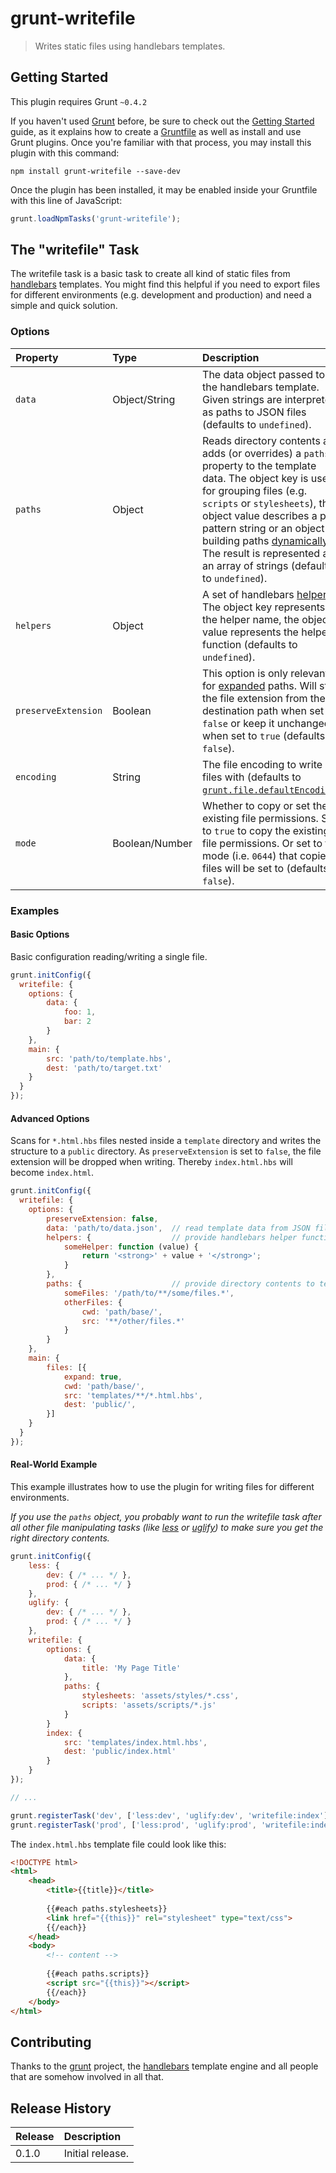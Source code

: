 # grunt-writefile

> Writes static files using handlebars templates.

## Getting Started
This plugin requires Grunt `~0.4.2`

If you haven't used [Grunt](http://gruntjs.com/) before, be sure to check out the [Getting Started](http://gruntjs.com/getting-started) guide, as it explains how to create a [Gruntfile](http://gruntjs.com/sample-gruntfile) as well as install and use Grunt plugins. Once you're familiar with that process, you may install this plugin with this command:

```shell
npm install grunt-writefile --save-dev
```

Once the plugin has been installed, it may be enabled inside your Gruntfile with this line of JavaScript:

```js
grunt.loadNpmTasks('grunt-writefile');
```



## The "writefile" Task

The writefile task is a basic task to create all kind of static files from [handlebars](http://handlebarsjs.com) templates. You might find this helpful if you need to export files for different environments (e.g. development and production) and need a simple and quick solution.


### Options

| Property            | Type           | Description
|:--------------------|:---------------|:-------------
| `data`              | Object/String  | The data object passed to the handlebars template. Given strings are interpreted as paths to JSON files (defaults to `undefined`).
| `paths`             | Object         | Reads directory contents and adds (or overrides) a `paths` property to the template data. The object key is used for grouping files (e.g. `scripts` or `stylesheets`), the object value describes a path pattern string or an object for building paths [dynamically](http://gruntjs.com/configuring-tasks#building-the-files-object-dynamically). The result is represented as an array of strings (defaults to `undefined`).
| `helpers`           | Object         | A set of handlebars [helpers](http://handlebarsjs.com/#helpers). The object key represents the helper name, the object value represents the helper function (defaults to `undefined`).
| `preserveExtension` | Boolean        | This option is only relevant for [expanded](http://gruntjs.com/configuring-tasks#building-the-files-object-dynamically) paths. Will strip the file extension from the destination path when set to `false` or keep it unchanged when set to `true` (defaults to `false`).
| `encoding`          | String         | The file encoding to write files with (defaults to [`grunt.file.defaultEncoding`](http://gruntjs.com/api/grunt.file#grunt.file.defaultencoding)).
| `mode`              | Boolean/Number | Whether to copy or set the existing file permissions. Set to `true` to copy the existing file permissions. Or set to the mode (i.e. `0644`) that copied files will be set to (defaults to `false`).



### Examples

#### Basic Options

Basic configuration reading/writing a single file.

```js
grunt.initConfig({
  writefile: {
    options: {
        data: {
            foo: 1,
            bar: 2
        }
    },
    main: {
        src: 'path/to/template.hbs',
        dest: 'path/to/target.txt'
    }
  }
});
```

#### Advanced Options

Scans for `*.html.hbs` files nested inside a `template` directory and writes the structure to a `public` directory. As `preserveExtension` is set to `false`, the file extension will be dropped when writing. Thereby `index.html.hbs` will become `index.html`.


```js
grunt.initConfig({
  writefile: {
    options: {
        preserveExtension: false,
        data: 'path/to/data.json',  // read template data from JSON file
        helpers: {                  // provide handlebars helper functions
            someHelper: function (value) {
                return '<strong>' + value + '</strong>';
            }
        },
        paths: {                    // provide directory contents to template
            someFiles: '/path/to/**/some/files.*',
            otherFiles: {
                cwd: 'path/base/',
                src: '**/other/files.*'
            }
        }
    },
    main: {
        files: [{
            expand: true,
            cwd: 'path/base/',
            src: 'templates/**/*.html.hbs',
            dest: 'public/',
        }]
    }
  }
});
```

#### Real-World Example

This example illustrates how to use the plugin for writing files for different environments.

*If you use the `paths` object, you probably want to run the writefile task after all other file manipulating tasks (like [less](https://www.npmjs.org/package/grunt-contrib-less) or [uglify](https://www.npmjs.org/package/grunt-contrib-uglify)) to make sure you get the right directory contents.*

```js
grunt.initConfig({
    less: {
        dev: { /* ... */ },
        prod: { /* ... */ }
    },
    uglify: {
        dev: { /* ... */ },
        prod: { /* ... */ }
    },
    writefile: {
        options: {
            data: {
                title: 'My Page Title'
            },
            paths: {
                stylesheets: 'assets/styles/*.css',
                scripts: 'assets/scripts/*.js'
            }
        }
        index: {
            src: 'templates/index.html.hbs',
            dest: 'public/index.html'
        }
    }
});

// ...

grunt.registerTask('dev', ['less:dev', 'uglify:dev', 'writefile:index']);
grunt.registerTask('prod', ['less:prod', 'uglify:prod', 'writefile:index']);

```


The `index.html.hbs` template file could look like this:

```html
<!DOCTYPE html>
<html>
    <head>
        <title>{{title}}</title>
    
        {{#each paths.stylesheets}}
        <link href="{{this}}" rel="stylesheet" type="text/css">
        {{/each}}
    </head>
    <body>
        <!-- content -->
        
        {{#each paths.scripts}}
        <script src="{{this}}"></script>
        {{/each}}
    </body>
</html>
```


## Contributing

Thanks to the [grunt](http://gruntjs.com/) project, the [handlebars](http://handlebarsjs.com) template engine and all people that are somehow involved in all that.

## Release History

| Release | Description
|:--------|:------------
| 0.1.0   | Initial release.

